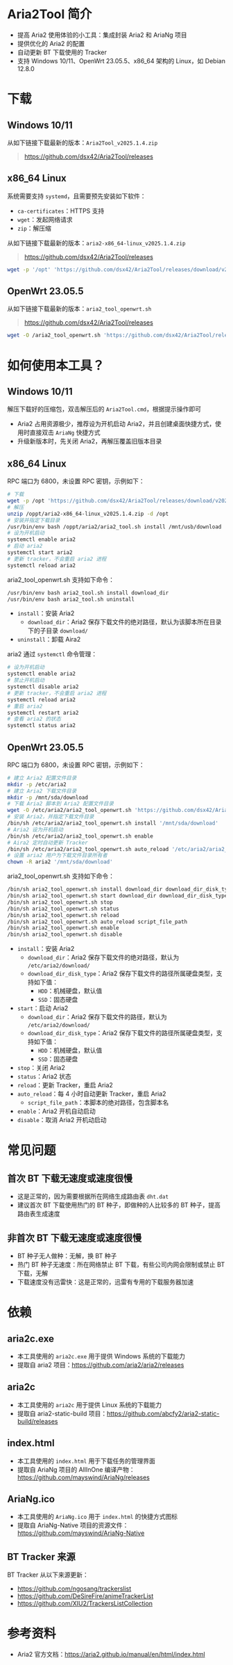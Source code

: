 # Aria2Tool 简介

* 提高 Aria2 使用体验的小工具：集成封装 Aria2 和 AriaNg 项目
* 提供优化的 Aria2 的配置
* 自动更新 BT 下载使用的 Tracker
* 支持 Windows 10/11、OpenWrt 23.05.5、x86_64 架构的 Linux，如 Debian 12.8.0

# 下载

## Windows 10/11

从如下链接下载最新的版本：`Aria2Tool_v2025.1.4.zip`

> https://github.com/dsx42/Aria2Tool/releases

## x86_64 Linux

系统需要支持 `systemd`，且需要预先安装如下软件：

* `ca-certificates`：HTTPS 支持
* `wget`：发起网络请求
* `zip`：解压缩

从如下链接下载最新的版本：`aria2-x86_64-linux_v2025.1.4.zip`

> https://github.com/dsx42/Aria2Tool/releases

```bash
wget -p '/opt' 'https://github.com/dsx42/Aria2Tool/releases/download/v2025.1.4/aria2-x86_64-linux_v2025.1.4.zip'
```

## OpenWrt 23.05.5

从如下链接下载最新的版本：`aria2_tool_openwrt.sh`

> https://github.com/dsx42/Aria2Tool/releases

```bash
wget -O /aria2_tool_openwrt.sh 'https://github.com/dsx42/Aria2Tool/releases/download/v2025.1.4/aria2_tool_openwrt.sh'
```

# 如何使用本工具？

## Windows 10/11

解压下载好的压缩包，双击解压后的 `Aria2Tool.cmd`，根据提示操作即可

* Aria2 占用资源极少，推荐设为开机启动 Aria2，并且创建桌面快捷方式，使用时直接双击 `AriaNg` 快捷方式  
* 升级新版本时，先关闭 Aria2，再解压覆盖旧版本目录

## x86_64 Linux

RPC 端口为 6800，未设置 RPC 密钥，示例如下：

```bash
# 下载
wget -p /opt 'https://github.com/dsx42/Aria2Tool/releases/download/v2025.1.4/aria2-x86_64-linux_v2025.1.4.zip'
# 解压
unzip /oppt/aria2-x86_64-linux_v2025.1.4.zip -d /opt
# 安装并指定下载目录
/usr/bin/env bash /oppt/aria2/aria2_tool.sh install /mnt/usb/download
# 设为开机启动
systemctl enable aria2
# 启动 aria2
systemctl start aria2
# 更新 tracker，不会重启 aria2 进程
systemctl reload aria2
```

aria2_tool_openwrt.sh 支持如下命令：

```bash
/usr/bin/env bash aria2_tool.sh install download_dir
/usr/bin/env bash aria2_tool.sh uninstall
```

* `install`：安装 Aria2
    * `download_dir`：Aria2 保存下载文件的绝对路径，默认为该脚本所在目录下的子目录 `download/`
* `uninstall`：卸载 Aira2

aria2 通过 `systemctl` 命令管理：

```bash
# 设为开机启动
systemctl enable aria2
# 禁止开机启动
systemctl disable aria2
# 更新 tracker，不会重启 aria2 进程
systemctl reload aria2
# 重启 aria2
systemctl restart aria2
# 查看 aria2 的状态
systemctl status aria2
```

## OpenWrt 23.05.5

RPC 端口为 6800，未设置 RPC 密钥，示例如下：

```bash
# 建立 Aria2 配置文件目录
mkdir -p /etc/aria2
# 建立 Aria2 下载文件目录
mkdir -p /mnt/sda/download
# 下载 Aria2 脚本到 Aria2 配置文件目录
wget -O /etc/aria2/aria2_tool_openwrt.sh 'https://github.com/dsx42/Aria2Tool/releases/download/v2025.1.4/aria2_tool_openwrt.sh'
# 安装 Aria2，并指定下载文件目录
/bin/sh /etc/aria2/aria2_tool_openwrt.sh install '/mnt/sda/download'
# Aria2 设为开机启动
/bin/sh /etc/aria2/aria2_tool_openwrt.sh enable
# Aira2 定时自动更新 Tracker
/bin/sh /etc/aria2/aria2_tool_openwrt.sh auto_reload '/etc/aria2/aria2_tool_openwrt.sh'
# 设置 aria2 用户为下载文件目录所有者
chown -R aria2 '/mnt/sda/download'
```

aria2_tool_openwrt.sh 支持如下命令：

```bash
/bin/sh aria2_tool_openwrt.sh install download_dir download_dir_disk_type
/bin/sh aria2_tool_openwrt.sh start download_dir download_dir_disk_type
/bin/sh aria2_tool_openwrt.sh stop
/bin/sh aria2_tool_openwrt.sh status
/bin/sh aria2_tool_openwrt.sh reload
/bin/sh aria2_tool_openwrt.sh auto_reload script_file_path
/bin/sh aria2_tool_openwrt.sh enable
/bin/sh aria2_tool_openwrt.sh disable
```

* `install`：安装 Aria2
    * `download_dir`：Aria2 保存下载文件的绝对路径，默认为 `/etc/aria2/download/`
    * `download_dir_disk_type`：Aria2 保存下载文件的路径所属硬盘类型，支持如下值：
        * `HDD`：机械硬盘，默认值
        * `SSD`：固态硬盘
* `start`：启动 Aria2
    * `download_dir`：Aria2 保存下载文件的路径，默认为 `/etc/aria2/download/`
    * `download_dir_disk_type`：Aria2 保存下载文件的路径所属硬盘类型，支持如下值：
        * `HDD`：机械硬盘，默认值
        * `SSD`：固态硬盘
* `stop`：关闭 Aria2
* `status`：Aria2 状态
* `reload`：更新 Tracker，重启 Aria2
* `auto_reload`：每 4 小时自动更新 Tracker，重启 Aria2
    * `script_file_path`：本脚本的绝对路径，包含脚本名
* `enable`：Aria2 开机自动启动
* `disable`：取消 Aria2 开机动启动

# 常见问题

## 首次 BT 下载无速度或速度很慢

* 这是正常的，因为需要根据所在网络生成路由表 `dht.dat`  
* 建议首次 BT 下载使用热门的 BT 种子，即做种的人比较多的 BT 种子，提高路由表生成速度

## 非首次 BT 下载无速度或速度很慢

* BT 种子无人做种：无解，换 BT 种子
* 热门 BT 种子无速度：所在网络禁止 BT 下载，有些公司内网会限制或禁止 BT 下载，无解
* 下载速度没有迅雷快：这是正常的，迅雷有专用的下载服务器加速

# 依赖

## aria2c.exe

* 本工具使用的 `aria2c.exe` 用于提供 Windows 系统的下载能力
* 提取自 aria2 项目：https://github.com/aria2/aria2/releases

## aria2c

* 本工具使用的 `aria2c` 用于提供 Linux 系统的下载能力
* 提取自 aria2-static-build 项目：https://github.com/abcfy2/aria2-static-build/releases

## index.html

* 本工具使用的 `index.html` 用于下载任务的管理界面
* 提取自 AriaNg 项目的 AllInOne 编译产物： https://github.com/mayswind/AriaNg/releases

## AriaNg.ico

* 本工具使用的 `AriaNg.ico` 用于 `index.html` 的快捷方式图标
* 提取自 AriaNg-Native 项目的资源文件：https://github.com/mayswind/AriaNg-Native

## BT Tracker 来源

BT Tracker 从以下来源更新：

* https://github.com/ngosang/trackerslist
* https://github.com/DeSireFire/animeTrackerList
* https://github.com/XIU2/TrackersListCollection

# 参考资料

* Aria2 官方文档：https://aria2.github.io/manual/en/html/index.html
